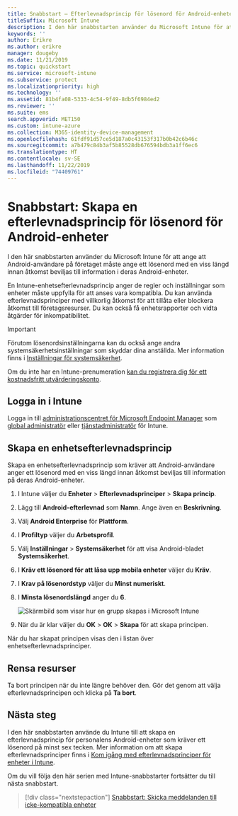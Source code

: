 ```yaml
---
title: Snabbstart – Efterlevnadsprincip för lösenord för Android-enheter
titleSuffix: Microsoft Intune
description: I den här snabbstarten använder du Microsoft Intune för att ange den lösenordslängd som krävs för Android-enheter.
keywords: ''
author: Erikre
ms.author: erikre
manager: dougeby
ms.date: 11/21/2019
ms.topic: quickstart
ms.service: microsoft-intune
ms.subservice: protect
ms.localizationpriority: high
ms.technology: ''
ms.assetid: 81b4fa08-5333-4c54-9f49-8db5f6984ed2
ms.reviewer: ''
ms.suite: ems
search.appverid: MET150
ms.custom: intune-azure
ms.collection: M365-identity-device-management
ms.openlocfilehash: 61fdf91d57ce5d187a0c43153f317b0b42c6b46c
ms.sourcegitcommit: a7b479c84b3af5b85528db676594bdb3a1ff6ec6
ms.translationtype: HT
ms.contentlocale: sv-SE
ms.lasthandoff: 11/22/2019
ms.locfileid: "74409761"
---
```

# <a name="quickstart-create-a-password-compliance-policy-for-android-devices"></a>Snabbstart: Skapa en efterlevnadsprincip för lösenord för Android-enheter

I den här snabbstarten använder du Microsoft Intune för att ange att Android-användare på företaget måste ange ett lösenord med en viss längd innan åtkomst beviljas till information i deras Android-enheter.

En Intune-enhetsefterlevnadsprincip anger de regler och inställningar som enheter måste uppfylla för att anses vara kompatibla. Du kan använda efterlevnadsprinciper med villkorlig åtkomst för att tillåta eller blockera åtkomst till företagsresurser. Du kan också få enhetsrapporter och vidta åtgärder för inkompatibilitet.

> [!IMPORTANT]
> Förutom lösenordsinställningarna kan du också ange andra systemsäkerhetsinställningar som skyddar dina anställda. Mer information finns i [Inställningar för systemsäkerhet](compliance-policy-create-android-for-work.md).

Om du inte har en Intune-prenumeration [kan du registrera dig för ett kostnadsfritt utvärderingskonto](../fundamentals/free-trial-sign-up.md).

## <a name="sign-in-to-intune"></a>Logga in i Intune

Logga in till [administrationscentret för Microsoft Endpoint Manager](https://go.microsoft.com/fwlink/?linkid=2109431) som [global administratör](../fundamentals/users-add.md#types-of-administrators) eller [tjänstadministratör](../fundamentals/users-add.md#types-of-administrators) för Intune.

## <a name="create-a-device-compliance-policy"></a>Skapa en enhetsefterlevnadsprincip

Skapa en enhetsefterlevnadsprincip som kräver att Android-användare anger ett lösenord med en viss längd innan åtkomst beviljas till information på deras Android-enheter.

1. I Intune väljer du **Enheter** > **Efterlevnadsprinciper** > **Skapa princip**.

2. Lägg till **Android-efterlevnad** som **Namn**. Ange även en **Beskrivning**.

3. Välj **Android Enterprise** för **Plattform**.

4. I **Profiltyp** väljer du **Arbetsprofil**.

5. Välj **Inställningar** > **Systemsäkerhet** för att visa Android-bladet **Systemsäkerhet**.

6. I **Kräv ett lösenord för att låsa upp mobila enheter** väljer du **Kräv**.

7. I **Krav på lösenordstyp** väljer du **Minst numeriskt**.

8. I **Minsta lösenordslängd** anger du **6**.

    ![Skärmbild som visar hur en grupp skapas i Microsoft Intune](./media/quickstart-set-password-length-android/quickstart-set-password-length-android-01.png)

9. När du är klar väljer du **OK** > **OK** > **Skapa** för att skapa principen.

När du har skapat principen visas den i listan över enhetsefterlevnadsprinciper.

## <a name="clean-up-resources"></a>Rensa resurser

Ta bort principen när du inte längre behöver den. Gör det genom att välja efterlevnadsprincipen och klicka på **Ta bort**.

## <a name="next-steps"></a>Nästa steg

I den här snabbstarten använde du Intune till att skapa en efterlevnadsprincip för personalens Android-enheter som kräver ett lösenord på minst sex tecken. Mer information om att skapa efterlevnadsprinciper finns i [Kom igång med efterlevnadsprinciper för enheter i Intune](device-compliance-get-started.md).

Om du vill följa den här serien med Intune-snabbstarter fortsätter du till nästa snabbstart.

> [!div class="nextstepaction"]
> [Snabbstart: Skicka meddelanden till icke-kompatibla enheter](../quickstart-send-notification.md)
